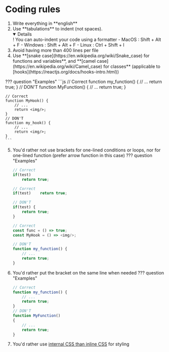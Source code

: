 # Coding rules

<ol>
<li> Write everything in **english**</li>
<li> Use **tabulations** to indent (not spaces).</li>
<details open>
</summary>
! You can auto-indent your code using a formatter
</summary>
	- MacOS :	Shift + Alt + F
	- Windows :	Shift + Alt + F
	- Linux :	Ctrl + Shift + I
</details>

<li> Avoid having more than 400 lines per file</li>
<li> Use **[snake case](https://en.wikipedia.org/wiki/Snake_case) for functions and variables**, and **[camel case](https://en.wikipedia.org/wiki/Camel_case) for classes** (applicable to [hooks](https://reactjs.org/docs/hooks-intro.html))</li>
</ol>
??? question "Examples"
	```js
	// Correct
	function my_function() {
		// ...
		return true;
	}
	// DON'T
	function MyFunction() {
		// ...
		return true;
	}

	// Correct
	function MyHook() {
		// ...
		return <img/>;
	}
	// DON'T
	function my_hook() {
		// ...
		return <img/>;
	}
	```

5. You'd rather not use brackets for one-lined conditions or loops, nor for one-lined function (prefer arrow function in this case)
??? question "Examples"
	```js
	// Correct
	if(test)
		return true;

	// Correct
	if(test)	return true;

	// DON'T
	if(test) {
		return true;
	}

	// Correct
	const func = () => true;
	const MyHook = () => <img/>;

	// DON'T
	function my_function() {
		// ...
		return true;
	}
	```

6. You'd rather put the bracket on the same line when needed
??? question "Examples"
	```js
	// Correct
	function my_function() {
		// ...
		return true;
	}
	// DON'T
	function MyFunction()
	{
		// ...
		return true;
	}
	```

7. You'd rather use [internal CSS than inline CSS](https://www.hostinger.com/tutorials/difference-between-inline-external-and-internal-css) for styling